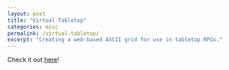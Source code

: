 ```yaml
---
layout: post
title: "Virtual Tabletop"
categories: misc 
permalink: /virtual-tabletop/
excerpt: "Creating a web-based ASCII grid for use in tabletop RPGs."
---
```


Check it out [here](/vtt/)!
